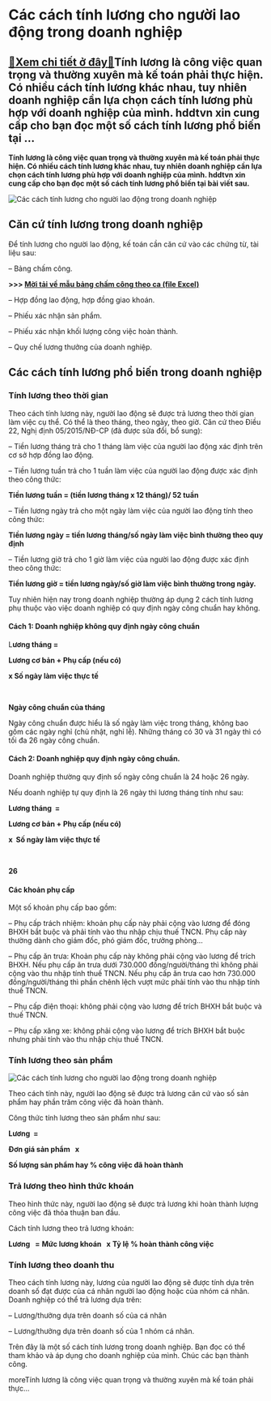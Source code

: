 Các cách tính lương cho người lao động trong doanh nghiệp
=========================================================

[:gift:Xem chi tiết ở đây:gift:](https://hddtvn.com/cac-cach-tinh-luong-cho-nguoi-lao-dong-trong-doanh-nghiep/)Tính lương là công việc quan trọng và thường xuyên mà kế toán phải thực hiện. Có nhiều cách tính lương khác nhau, tuy nhiên doanh nghiệp cần lựa chọn cách tính lương phù hợp với doanh nghiệp của mình. hddtvn xin cung cấp cho bạn đọc một số cách tính lương phổ biến tại …
------------------------------------------------------------------------------------------------------------------------------------------------------------------------------------------------------------------------------------------------------------------------------

**Tính lương là công việc quan trọng và thường xuyên mà kế toán phải thực hiện. Có nhiều cách tính lương khác nhau, tuy nhiên doanh nghiệp cần lựa chọn cách tính lương phù hợp với doanh nghiệp của mình. hddtvn xin cung cấp cho bạn đọc một số cách tính lương phổ biến tại bài viết sau.**


![Các cách tính lương cho người lao động trong doanh nghiệp](https://hddtvn.com/wp-content/uploads/2021/01/luong-co-so.jpg "Các cách tính lương cho người lao động trong doanh nghiệp")


Căn cứ tính lương trong doanh nghiệp
------------------------------------


Để tính lương cho người lao động, kế toán cần căn cứ vào các chứng từ, tài liệu sau:


– Bảng chấm công.


**>>> [Mời tải về mẫu bảng chấm công theo ca (file Excel)](#)**


– Hợp đồng lao động, hợp đồng giao khoán.


– Phiếu xác nhận sản phẩm.


– Phiếu xác nhận khối lượng công việc hoàn thành.


– Quy chế lương thưởng của doanh nghiệp.


Các cách tính lương phổ biến trong doanh nghiệp
-----------------------------------------------


### Tính lương theo thời gian


Theo cách tính lương này, người lao động sẽ được trả lương theo thời gian làm việc cụ thể. Có thể là theo tháng, theo ngày, theo giờ. Căn cứ theo Điều 22, Nghị định 05/2015/NĐ-CP (đã được sửa đổi, bổ sung):


– Tiền lương tháng trả cho 1 tháng làm việc của người lao động xác định trên cơ sở hợp đồng lao động.


– Tiền lương tuần trả cho 1 tuần làm việc của người lao động được xác định theo công thức:


**Tiền lương tuần = (tiền lương tháng x 12 tháng)/ 52 tuần**


– Tiền lương ngày trả cho một ngày làm việc của người lao động tính theo công thức:


**Tiền lương ngày = tiền lương tháng/số ngày làm việc bình thường theo quy định**


– Tiền lương giờ trả cho 1 giờ làm việc của người lao động được xác định theo công thức:


**Tiền lương giờ = tiền lương ngày/số giờ làm việc bình thường trong ngày.**


Tuy nhiên hiện nay trong doanh nghiệp thường áp dụng 2 cách tính lương phụ thuộc vào việc doanh nghiệp có quy định ngày công chuẩn hay không.


#### Cách 1: Doanh nghiệp không quy định ngày công chuẩn





L**ương tháng =**

**Lương cơ bản + Phụ cấp (nếu có)**



**x Số ngày làm việc thực tế**



 




**Ngày công chuẩn của tháng**




Ngày công chuẩn được hiểu là số ngày làm việc trong tháng, không bao gồm các ngày nghỉ (chủ nhật, nghỉ lễ). Những tháng có 30 và 31 ngày thì có tối đa 26 ngày công chuẩn.


#### Cách 2: Doanh nghiệp quy định ngày công chuẩn.


Doanh nghiệp thường quy định số ngày công chuẩn là 24 hoặc 26 ngày.


Nếu doanh nghiệp tự quy định là 26 ngày thì lương tháng tính như sau:





**Lương tháng  =**

**Lương cơ bản + Phụ cấp (nếu có)**



**x  Số ngày làm việc thực tế**



 




**26**




#### Các khoản phụ cấp


Một số khoản phụ cấp bao gồm:


– Phụ cấp trách nhiệm: khoản phụ cấp này phải cộng vào lương để đóng BHXH bắt buộc và phải tính vào thu nhập chịu thuế TNCN. Phụ cấp này thường dành cho giám đốc, phó giám đốc, trưởng phòng…


– Phụ cấp ăn trưa: Khoản phụ cấp này không phải cộng vào lương để trích BHXH. Nếu phụ cấp ăn trưa dưới 730.000 đồng/người/tháng thì không phải cộng vào thu nhập tính thuế TNCN. Nếu phụ cấp ăn trưa cao hơn 730.000 đồng/người/tháng thì phần chênh lệch vượt mức phải tính vào thu nhập tính thuế TNCN.


– Phụ cấp điện thoại: không phải cộng vào lương để trích BHXH bắt buộc và thuế TNCN.


– Phụ cấp xăng xe: không phải cộng vào lương để trích BHXH bắt buộc nhưng phải tính vào thu nhập chịu thuế TNCN.


### Tính lương theo sản phẩm


![Các cách tính lương cho người lao động trong doanh nghiệp](https://hddtvn.com/wp-content/uploads/2021/01/product-review-writing-services-15658537611611796432875.jpg "Các cách tính lương cho người lao động trong doanh nghiệp")


Theo cách tính này, người lao động sẽ được trả lương căn cứ vào số sản phẩm hay phần trăm công việc đã hoàn thành.


Công thức tính lương theo sản phẩm như sau:






**Lương  =**



**Đơn giá sản phẩm   x**

**Số lượng sản phẩm hay % công việc đã hoàn thành**









### Trả lương theo hình thức khoán


Theo hình thức này, người lao động sẽ được trả lương khi hoàn thành lượng công việc đã thỏa thuận ban đầu.


Cách tính lương theo trả lương khoán:





**Lương   =**
**Mức lương khoán   x**
**Tỷ lệ % hoàn thành công việc**



### Tính lương theo doanh thu


Theo cách tính lương này, lương của người lao động sẽ được tính dựa trên doanh số đạt được của cá nhân người lao động hoặc của nhóm cá nhân. Doanh nghiệp có thể trả lương dựa trên:


– Lương/thưởng dựa trên doanh số của cá nhân


– Lương/thưởng dựa trên doanh số của 1 nhóm cá nhân.


Trên đây là một số cách tính lương trong doanh nghiệp. Bạn đọc có thể tham khảo và áp dụng cho doanh nghiệp của mình. Chúc các bạn thành công.


moreTính lương là công việc quan trọng và thường xuyên mà kế toán phải thực…

